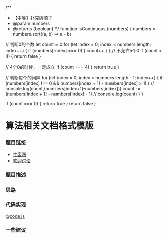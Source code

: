 /**
 * 【中等】扑克牌顺子
 * @param numbers
 * @returns {boolean}
 */
function IsContinuous (numbers) {
  numbers = numbers.sort((a, b) => a - b)

  // 判断0的个数
  let count = 0
  for (let index = 0; index < numbers.length; index++) {
    if (numbers[index] === 0) {
      count++
    }
  }
  // 不允许5个0
  if (count > 4) {
    return false
  }

  // 4个0的时候，一定成立
  if (count === 4) {
    return true
  }

  // 判断每个的间隔
  for (let index = 0; index < numbers.length - 1; index++) {
    if (numbers[index] !== 0 && numbers[index + 1] - numbers[index] > 1) {
      //             console.log(count,(numbers[index+1]-numbers[index]))
      count -= (numbers[index + 1] - numbers[index] - 1)
      //             console.log(count)
    }
  }

  if (count === 0) {
    return true
  }
  return false
}

# 算法相关文档格式模版




### 题目链接

- [牛客网]()
- [欢迎讨论]()

### 题目描述


### 思路


### 代码实现

@[code js](@code/algorithm/剑指/栈队列堆/firstAppearingOnce.js)

### 一些建议
